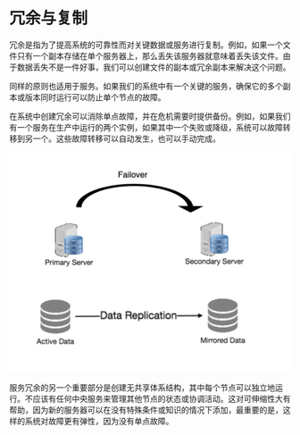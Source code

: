 # 冗余与复制

冗余是指为了提高系统的可靠性而对关键数据或服务进行复制。例如，如果一个文件只有一个副本存储在单个服务器上，那么丢失该服务器就意味着丢失该文件。由于数据丢失不是一件好事，我们可以创建文件的副本或冗余副本来解决这个问题。

同样的原则也适用于服务。如果我们的系统中有一个关键的服务，确保它的多个副本或版本同时运行可以防止单个节点的故障。

在系统中创建冗余可以消除单点故障，并在危机需要时提供备份。例如，如果我们有一个服务在生产中运行的两个实例，如果其中一个失败或降级，系统可以故障转移到另一个。这些故障转移可以自动发生，也可以手动完成。


![img_5.png](./img_5.png)

服务冗余的另一个重要部分是创建无共享体系结构，其中每个节点可以独立地运行。不应该有任何中央服务来管理其他节点的状态或协调活动。这对可伸缩性大有帮助，因为新的服务器可以在没有特殊条件或知识的情况下添加，最重要的是，这样的系统对故障更有弹性，因为没有单点故障。


